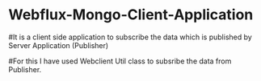 # Webflux-Mongo-Client-Application

#It is a client side application to subscribe the data which is published by Server Application (Publisher)

#For this I have used Webclient Util class to subsribe the data from Publisher.
